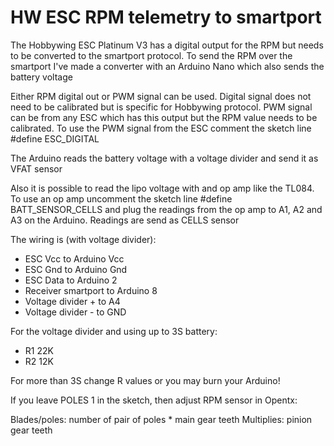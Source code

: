 # HW ESC RPM telemetry to smartport

The Hobbywing ESC Platinum V3 has a digital output for the RPM but needs to be converted to the smartport protocol. To send the RPM over the smartport I've made a converter with an Arduino Nano which also sends the battery voltage

Either RPM digital out or PWM signal can be used. Digital signal does not need to be calibrated but is specific for Hobbywing protocol. PWM signal can be from any ESC which has this output but the RPM value needs to be calibrated. To use the PWM signal from the ESC comment the sketch line #define ESC_DIGITAL

The Arduino reads the battery voltage with a voltage divider and send it as VFAT sensor

Also it is possible to read the lipo voltage with and op amp like the TL084. To use an op amp uncomment the sketch line #define BATT_SENSOR_CELLS and plug the readings from the op amp to A1, A2 and A3 on the Arduino. Readings are send as CELLS sensor

The wiring is (with voltage divider):

- ESC Vcc to Arduino Vcc
- ESC Gnd to Arduino Gnd
- ESC Data to Arduino 2
- Receiver smartport to Arduino 8
- Voltage divider + to A4
- Voltage divider - to GND

For the voltage divider and using up to 3S battery:

- R1 22K
- R2 12K

For more than 3S change R values or you may burn your Arduino!

If you leave POLES 1 in the sketch, then adjust RPM sensor in Opentx:

Blades/poles: number of pair of poles * main gear teeth
Multiplies: pinion gear teeth
